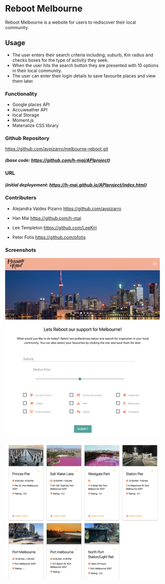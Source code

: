 # Reboot Melbourne 

Reboot Melbourne is a website for users to rediscover their local community.

## Usage
* The user enters their search criteria including; suburb, Km radius and checks boxes for the type of activity they seek. 
* When the user hits the search button they are presented with 10 options in their local community. 
* The user can enter their login details to save favourite places and view them later. 

### Functionality
* Google places API 
* Accuweather API
* local Storage
* Moment.js
* Materialize CSS library

### Github Repository

https://github.com/avpizarro/melbourne-reboot.git

##### (base code: https://github.com/h-mai/APIproject)

### URL

##### (initial deployement: https://h-mai.github.io/APIproject/index.html)

### Contributers
* Alejandra Valdes Pizarro https://github.com/avpizarro

* Han Mai 
<https://github.com/h-mai>


* Lee Templeton <https://github.com/LeeKiri>

* Peter Fotis 
https://github.com/pfotis

### Screenshots

![mreb](/public/assets/images/readmeImages/FrontPage.png)

![search results](/public/assets/images/readmeImages/SearchResults.png)


